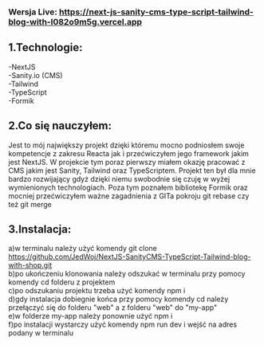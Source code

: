 ### Wersja Live: https://next-js-sanity-cms-type-script-tailwind-blog-with-l082o9m5g.vercel.app

## 1.Technologie:  
-NextJS  
-Sanity.io (CMS)  
-Tailwind  
-TypeScript  
-Formik  

## 2.Co się nauczyłem:  
Jest to mój największy projekt dzięki któremu mocno podniosłem swoje kompetencje z zakresu Reacta jak i przećwiczyłem jego framework jakim jest NextJS. W projekcie tym poraz pierwszy miałem okazję pracować z CMS jakim jest Sanity, Tailwind oraz TypeScriptem. Projekt ten był dla mnie bardzo rozwijający gdyż dzięki niemu swobodnie się czuję w wyżej wymienionych technologiach. Poza tym poznałem bibliotekę Formik oraz mocniej przećwiczyłem ważne zagadnienia z GITa pokroju git rebase czy też git merge

## 3.Instalacja:    
a)w terminalu należy użyć komendy git clone https://github.com/JedWoj/NextJS-SanityCMS-TypeScript-Tailwind-blog-with-shop.git  
b)po ukończeniu klonowania należy odszukać w terminalu przy pomocy komendy cd folderu z projektem  
c)po odszukaniu projektu trzeba użyć komendy npm i  
d)gdy instalacja dobiegnie końca przy pomocy komendy cd należy przełączyć się do folderu "web" a z folderu "web" do "my-app"  
e)w folderze my-app należy ponownie użyć npm i  
f)po instalacji wystarczy użyć komendy npm run dev i wejść na adres podany w terminalu  



